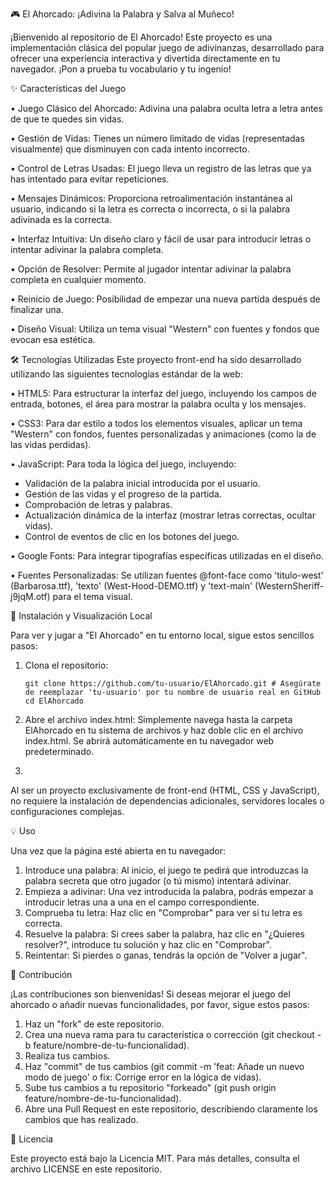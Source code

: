 🎮 El Ahorcado: ¡Adivina la Palabra y Salva al Muñeco!

¡Bienvenido al repositorio de El Ahorcado! Este proyecto es una implementación clásica del popular juego de adivinanzas, desarrollado para ofrecer una experiencia interactiva y divertida directamente en tu navegador. ¡Pon a prueba tu vocabulario y tu ingenio!

✨ Características del Juego

•	Juego Clásico del Ahorcado: Adivina una palabra oculta letra a letra antes de que te quedes sin vidas.

•	Gestión de Vidas: Tienes un número limitado de vidas (representadas visualmente) que disminuyen con cada intento incorrecto.

•	Control de Letras Usadas: El juego lleva un registro de las letras que ya has intentado para evitar repeticiones.

•	Mensajes Dinámicos: Proporciona retroalimentación instantánea al usuario, indicando si la letra es correcta o incorrecta, o si la palabra adivinada es la correcta.

•	Interfaz Intuitiva: Un diseño claro y fácil de usar para introducir letras o intentar adivinar la palabra completa.

•	Opción de Resolver: Permite al jugador intentar adivinar la palabra completa en cualquier momento.

•	Reinicio de Juego: Posibilidad de empezar una nueva partida después de finalizar una.

•	Diseño Visual: Utiliza un tema visual "Western" con fuentes y fondos que evocan esa estética. 

🛠️ Tecnologías Utilizadas
Este proyecto front-end ha sido desarrollado utilizando las siguientes tecnologías estándar de la web:

•	HTML5: Para estructurar la interfaz del juego, incluyendo los campos de entrada, botones, el área para mostrar la palabra oculta y los mensajes. 

•	CSS3: Para dar estilo a todos los elementos visuales, aplicar un tema "Western" con fondos, fuentes personalizadas y animaciones (como la de las vidas perdidas). 

•	JavaScript: Para toda la lógica del juego, incluyendo:
- Validación de la palabra inicial introducida por el usuario.
- Gestión de las vidas y el progreso de la partida.
- Comprobación de letras y palabras.
- Actualización dinámica de la interfaz (mostrar letras correctas, ocultar vidas). 
- Control de eventos de clic en los botones del juego.
  
•	Google Fonts: Para integrar tipografías específicas utilizadas en el diseño.

•	Fuentes Personalizadas: Se utilizan fuentes @font-face como 'titulo-west' (Barbarosa.ttf), 'texto' (West-Hood-DEMO.ttf) y 'text-main' (WesternSheriff-j9jqM.otf) para el tema visual. 

🚀 Instalación y Visualización Local

Para ver y jugar a "El Ahorcado" en tu entorno local, sigue estos sencillos pasos:

1.	Clona el repositorio:

        git clone https://github.com/tu-usuario/ElAhorcado.git # Asegúrate de reemplazar 'tu-usuario' por tu nombre de usuario real en GitHub
        cd ElAhorcado
  	
3.	Abre el archivo index.html: Simplemente navega hasta la carpeta ElAhorcado en tu sistema de archivos y haz doble clic en el archivo index.html. Se abrirá automáticamente en tu navegador web predeterminado.
4.	
Al ser un proyecto exclusivamente de front-end (HTML, CSS y JavaScript), no requiere la instalación de dependencias adicionales, servidores locales o configuraciones complejas.

💡 Uso

Una vez que la página esté abierta en tu navegador:
1.	Introduce una palabra: Al inicio, el juego te pedirá que introduzcas la palabra secreta que otro jugador (o tú mismo) intentará adivinar. 
2.	Empieza a adivinar: Una vez introducida la palabra, podrás empezar a introducir letras una a una en el campo correspondiente. 
3.	Comprueba tu letra: Haz clic en "Comprobar" para ver si tu letra es correcta. 
4.	Resuelve la palabra: Si crees saber la palabra, haz clic en "¿Quieres resolver?", introduce tu solución y haz clic en "Comprobar". 
5.	Reintentar: Si pierdes o ganas, tendrás la opción de "Volver a jugar".
   
🤝 Contribución

¡Las contribuciones son bienvenidas! Si deseas mejorar el juego del ahorcado o añadir nuevas funcionalidades, por favor, sigue estos pasos:
1.	Haz un "fork" de este repositorio.
2.	Crea una nueva rama para tu característica o corrección (git checkout -b feature/nombre-de-tu-funcionalidad).
3.	Realiza tus cambios.
4.	Haz "commit" de tus cambios (git commit -m 'feat: Añade un nuevo modo de juego' o fix: Corrige error en la lógica de vidas).
5.	Sube tus cambios a tu repositorio "forkeado" (git push origin feature/nombre-de-tu-funcionalidad).
6.	Abre una Pull Request en este repositorio, describiendo claramente los cambios que has realizado.

📄 Licencia

Este proyecto está bajo la Licencia MIT. Para más detalles, consulta el archivo LICENSE en este repositorio.


